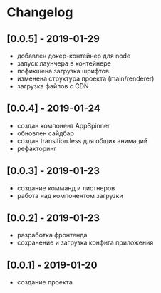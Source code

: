 # Changelog

## [0.0.5] - 2019-01-29

- добавлен докер-контейнер для node
- запуск лаунчера в контейнере
- пофикшена загрузка шрифтов
- изменена структура проекта (main/renderer)
- загрузка файлов с CDN

## [0.0.4] - 2019-01-24

- создан компонент AppSpinner
- обновлен сайдбар
- создан transition.less для общих анимаций
- рефакторинг

## [0.0.3] - 2019-01-23

- создание комманд и листнеров
- работа над компонентом загрузки

## [0.0.2] - 2019-01-23

- разработка фронтенда
- сохранение и загрузка конфига приложения

## [0.0.1] - 2019-01-20

- создание проекта